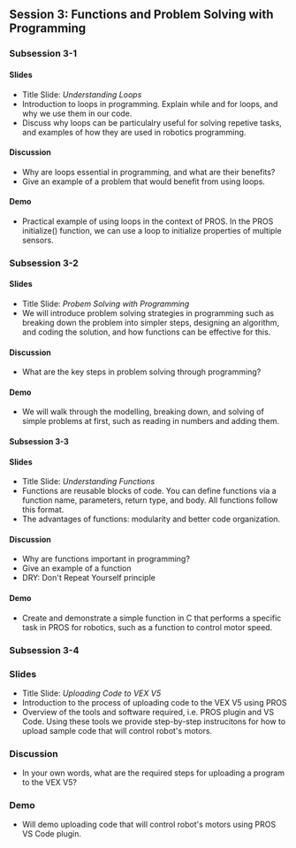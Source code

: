 ## **Session 3: Functions and Problem Solving with Programming**

### Subsession 3-1

#### Slides

* Title Slide: *Understanding Loops*
* Introduction to loops in programming. Explain while and for loops, and why we use them in our code.
* Discuss why loops can be particulalry useful for solving repetive tasks, and examples of how they are used in robotics programming.

#### Discussion

* Why are loops essential in programming, and what are their benefits?
* Give an example of a problem that would benefit from using loops.

#### Demo

* Practical example of using loops in the context of PROS. In the PROS initialize() function, we can use a loop to initialize properties of multiple sensors.

### Subsession 3-2

#### Slides

* Title Slide: *Probem Solving with Programming*
* We will introduce problem solving strategies in programming such as breaking down the problem into simpler steps, designing an algorithm, and coding the solution, and how functions can be effective for this.

#### Discussion

* What are the key steps in problem solving through programming?

#### Demo

* We will walk through the modelling, breaking down, and solving of simple problems at first, such as reading in numbers and adding them.

#### Subsession 3-3

#### Slides

* Title Slide: *Understanding Functions*
* Functions are reusable blocks of code. You can define functions via a function name, parameters, return type, and body. All functions follow this format.
* The advantages of functions: modularity and better code organization.

#### Discussion

* Why are functions important in programming?
* Give an example of a function
* DRY: Don't Repeat Yourself principle

#### Demo

* Create and demonstrate a simple function in C that performs a specific task in PROS for robotics, such as a function to control motor speed.

### Subsession 3-4

### Slides

* Title Slide: *Uploading Code to VEX V5*
* Introduction to the process of uploading code to the VEX V5 using PROS
* Overview of the tools and software required, i.e. PROS plugin and VS Code. Using these tools we provide step-by-step instrucitons for how to upload sample code that will control robot's motors.

### Discussion

* In your own words, what are the required steps for uploading a program to the VEX V5?

### Demo

* Will demo uploading code that will control robot's motors using PROS VS Code plugin.

